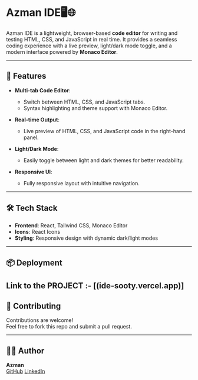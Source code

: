 # Azman IDE🖥️🌐

Azman IDE is a lightweight, browser-based **code editor** for writing and testing HTML, CSS, and JavaScript in real time. It provides a seamless coding experience with a live preview, light/dark mode toggle, and a modern interface powered by **Monaco Editor**.

---

## 🚀 Features

- **Multi-tab Code Editor**:
  - Switch between HTML, CSS, and JavaScript tabs.
  - Syntax highlighting and theme support with Monaco Editor.
- **Real-time Output**:

  - Live preview of HTML, CSS, and JavaScript code in the right-hand panel.

- **Light/Dark Mode**:

  - Easily toggle between light and dark themes for better readability.

- **Responsive UI**:
  - Fully responsive layout with intuitive navigation.

---
## 🛠️ Tech Stack

- **Frontend**: React, Tailwind CSS, Monaco Editor
- **Icons**: React Icons
- **Styling**: Responsive design with dynamic dark/light modes

---

## 📦 Deployment
Link to the PROJECT :- [(ide-sooty.vercel.app)]
---

## 🙌 Contributing

Contributions are welcome!  
Feel free to fork this repo and submit a pull request.

---

## 👨‍💻 Author

**Azman**  
[GitHub](https://github.com/azman08)
[LinkedIn](https://www.linkedin.com/in/azman08/)
